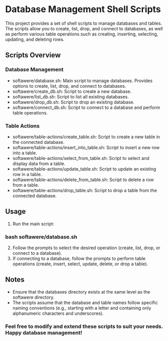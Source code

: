 # Database Management Shell Scripts
This project provides a set of shell scripts to manage databases and tables. The scripts allow you to create, list, drop, and connect to databases, as well as perform various table operations such as creating, inserting, selecting, updating, and deleting rows.

## Scripts Overview

### Database Management
- softawere/database.sh: Main script to manage databases. Provides options to create, list, drop, and connect to databases.
- softawere/create_db.sh: Script to create a new database.
- softawere/list_db.sh: Script to list all existing databases.
- softawere/drop_db.sh: Script to drop an existing database.
- softawere/connect_db.sh: Script to connect to a database and perform table operations.

### Table Actions
- softawere/table-actions/create_table.sh: Script to create a new table in the connected database.
- softawere/table-actions/insert_into_table.sh: Script to insert a new row into a table.
- softawere/table-actions/select_from_table.sh: Script to select and display data from a table.
- softawere/table-actions/update_table.sh: Script to update an existing row in a table.
- softawere/table-actions/delete_from_table.sh: Script to delete a row from a table.
- softawere/table-actions/drop_table.sh: Script to drop a table from the connected database.

## Usage
1. Run the main script:
### bash softawere/database.sh
2. Follow the prompts to select the desired operation (create, list, drop, or connect to a database).
3. If connecting to a database, follow the prompts to perform table operations (create, insert, select, update, delete, or drop a table).

## Notes
- Ensure that the databases directory exists at the same level as the softawere directory.
- The scripts assume that the database and table names follow specific naming conventions (e.g., starting with a letter and containing only alphanumeric characters and underscores).

### Feel free to modify and extend these scripts to suit your needs. Happy database management!
